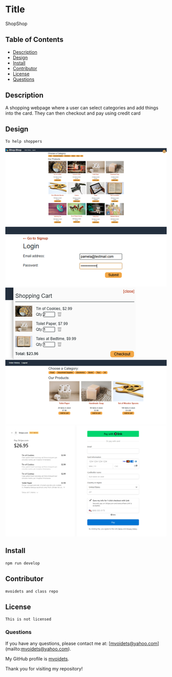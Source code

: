 
  # Title
   ShopShop
   

  ## Table of Contents

  - [Description](#description)
  - [Design](#design)
  - [Install](#install)
  - [Contributor](#contributor)
  - [License](#license)
  - [Questions](#questions)


  ## Description

   A shopping webpage where a user can select categories and add things into the card. They can then checkout and pay using credit card

  ## Design

    To help shoppers
![alt text](assets/main_page.png)
![alt text](assets/login.png)![alt text](assets/shopping_cart.png)
![alt text](assets/category.png)
![alt text](assets/checkout.png)

  ## Install

    npm run develop

  ## Contributor

    mvoidets and class repo

  ## License

    This is not licensed  

  ### Questions

  If you have any questions, please contact me at: [mvoidets@yahoo.com] (mailto:mvoidets@yahoo.com). 

  My GitHub profile is [mvoidets](https://guthub.com/mvoidets).

  Thank you for visiting my repository!